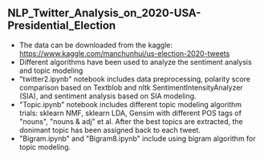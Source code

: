 ## NLP_Twitter_Analysis_on_2020-USA-Presidential_Election

* The data can be downloaded from the kaggle: https://www.kaggle.com/manchunhui/us-election-2020-tweets
* Different algorithms have been used to analyze the sentiment analysis and topic modeling
* "twitter2.ipynb" notebook includes data preprocessing, polarity score comparison based on Textblob and nltk SentimentIntensityAnalyzer (SIA), and sentiment analysis based on SIA modeling.
* "Topic.ipynb" notebook includes different topic modeling algorithm trials: sklearn NMF, sklearn LDA, Gensim with different POS tags of "nouns", "nouns & adj" et al. After the best topics are extracted, the donimant topic has been assigned back to each tweet. 
* "Bigram.ipynb" and "Bigram8.ipynb" include using bigram algorithm for topic modeling. 
